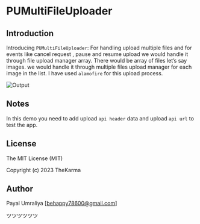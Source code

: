 # PUMultiFileUploader

## Introduction

Introducing `PUMultiFileUploader`: For handling upload multiple files and for events like cancel request , pause and resume upload we would handle it through file upload manager array. There would be array of files let’s say images. we would handle it through multiple files upload manager for each image in the list. I have used `alamofire` for this upload process.

![Output](https://i.postimg.cc/5yfCq4BW/Screenshot-2023-09-20-at-1-44-17-PM.png)

## Notes

In this demo you need to add upload `api header` data and upload `api url` to test the app.

## License

The MIT License (MIT)

Copyright (c) 2023 TheKarma

## Author

Payal Umraliya [behappy78600@gmail.com] 

ツツツツツツ
